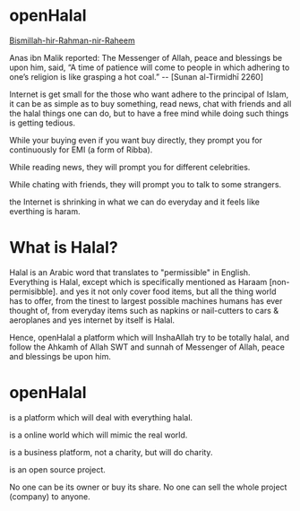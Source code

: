 # openHalal

[Bismillah-hir-Rahman-nir-Raheem](https://user-images.githubusercontent.com/81549776/116485078-03673680-a8a8-11eb-9632-4f6a6b4be77a.jpg)

Anas ibn Malik reported: The Messenger of Allah, peace and blessings be upon him, said, “A time of patience will come to people in which adhering to one’s religion is like grasping a hot coal.”  -- [Sunan al-Tirmidhī 2260]

Internet is get small for the those who want adhere to the principal of Islam, it can be as simple as to buy something, read news, chat with friends and all the halal things one can do, but to have a free mind while doing such things is getting tedious.

While your buying even if you want buy directly, they prompt you for continuously for EMI (a form of Ribba).

While reading news, they will prompt you for different celebrities.

While chating with friends, they will prompt you to talk to some strangers.  

the Internet is shrinking in what we can do everyday and it feels like everthing is haram.

# What is Halal?   
Halal is an Arabic word that translates to "permissible" in English. Everything is Halal, except which is specifically mentioned as Haraam [non-permisibble]. and yes it not only cover food items, but all the thing world has to offer, from the tinest to largest possible machines humans has ever thought of, from everyday items such as napkins or nail-cutters to cars & aeroplanes and yes internet by itself is Halal.


Hence, openHalal a platform which will InshaAllah try to be totally halal, and follow the Ahkamh of Allah SWT and sunnah of Messenger of Allah, peace and blessings be upon him.

# openHalal 
is a platform which will deal with everything halal.

is a online world which will mimic the real world.

is a business platform, not a charity, but will do charity.

is an open source project.

No one can be its owner or buy its share. No one  can sell the whole project (company) to anyone.

